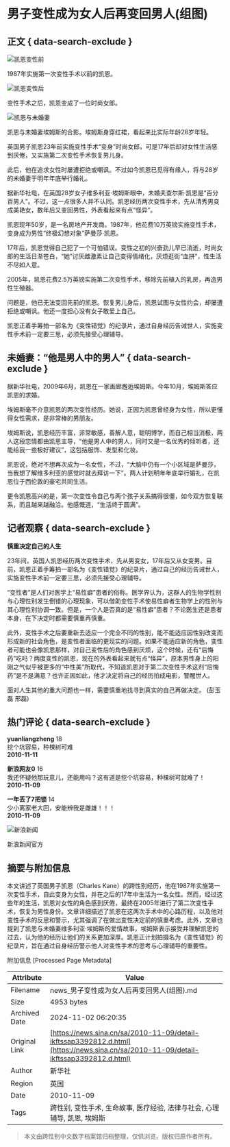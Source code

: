 # 男子变性成为女人后再变回男人(组图)

## 正文 { data-search-exclude }


![凯恩变性前](https://www.sinaimg.cn/dy/o/2010-11-09/1289243937_zBvtlW.jpg)

1987年实施第一次变性手术以前的凯恩。

![凯恩变性后](https://www.sinaimg.cn/dy/o/2010-11-09/1289243937_yefinp.jpg)

变性手术之后，凯恩变成了一位时尚女郎。

![凯恩与未婚妻](https://www.sinaimg.cn/dy/o/2010-11-09/1289243937_qRsksS.jpg)

凯恩与未婚妻埃姆斯的合影。埃姆斯身穿红裙，看起来比实际年龄28岁年轻。

英国男子凯恩23年前实施变性手术“变身”时尚女郎，可是17年后却对女性生活感到厌倦，又实施第二次变性手术恢复男儿身。

此后，他在追求女性时屡遭拒绝或嘲讽。不过如今凯恩已觅得有缘人，将与28岁的未婚妻于明年年底举行婚礼。

据新华社电，在英国28岁女子维多利亚·埃姆斯眼中，未婚夫查尔斯·凯恩是“百分百男人”。不过，这一点很多人并不认同。凯恩经历两次变性手术，先从清秀男变成美艳女，数年后又变回男性，外表看起来有点“怪异”。

凯恩现年50岁，是一名房地产开发商。1987年，他花费10万英镑实施变性手术，变身成为男性“终极幻想对象”萨曼莎·凯恩。

17年后，凯恩觉得自己犯了一个可怕错误。变性之初的兴奋劲儿早已消逝，时尚女郎的生活日渐苍白，“她”讨厌雌激素让自己变得情绪化，厌烦逛街“血拼”，性生活不尽如人意。

2005年，凯恩花费2.5万英镑实施第二次变性手术，移除先前植入的乳房，再造男性生殖器。

问题是，他已无法变回先前的凯恩。恢复男儿身后，凯恩试图与女性约会，却屡遭拒绝或嘲讽。他还一度担心没有女子敢爱上自己。

凯恩正着手筹拍一部名为《变性错觉》的纪录片，通过自身经历告诫世人，实施变性手术前一定要三思，必须先接受心理辅导。

## 未婚妻：“他是男人中的男人” { data-search-exclude }

据新华社电，2009年6月，凯恩在一家画廊邂逅埃姆斯。今年10月，埃姆斯答应凯恩的求婚。

埃姆斯毫不介意凯恩的两次变性经历。她说，正因为凯恩曾经身为女性，所以更懂得女性需求，是非常棒的男朋友。

埃姆斯说，凯恩经历丰富，非常敏感，善解人意，聪明博学，而自己相当消极，两人这段恋情都由凯恩主导，“他是男人中的男人，同时又是一名优秀的倾听者，还能给我一些极好建议”，这包括服饰、发型和化妆。

凯恩说，绝对不想再次成为一名女性，不过，“大脑中仍有一个小区域是萨曼莎，当我想了解维多利亚的感觉时就去拜访一下”。两人计划明年年底举行婚礼，在凯恩位于西伦敦的豪宅共同生活。

更令凯恩高兴的是，第一次变性令自己与两个孩子关系搞得很僵，如今双方恢复联系，而且越来越融洽。他感慨道，“生活终于圆满”。

## 记者观察 { data-search-exclude }

**慎重决定自己的人生**

23年间，英国人凯恩经历两次变性手术，先从男变女，17年后又从女变男。目前，凯恩正着手筹拍一部名为《变性错觉》的纪录片，通过自己的经历告诫世人，实施变性手术前一定要三思，必须先接受心理辅导。

“变性者”是人们对医学上“易性癖”患者的俗称。医学界认为，这群人的生物学性别与心理性别发生倒错的心理现象，可以借助变性手术使易性癖者生物学上的性别与其心理性别协调一致。但是，一个人是否真的是“易性癖”患者？不论医生还是患者本身，在下决定时都需要慎重再慎重。

此外，变性手术之后要重新去适应一个完全不同的性别，能不能适应因性别改变而形成新的社会角色，是变性者面临的更现实的问题。如果不能适应新的角色，变性者可能也会像凯恩那样，对自己变性后的角色感到厌烦，这个时候，还有“后悔药”吃吗？两度变性的凯恩，现在的外表看起来就有点“怪异”，原本男性身上的阳刚之气似乎被更多的“中性美”所取代，不知道凯恩对于第二次变性手术这剂“后悔药”是不是满意？也许正因如此，他才决定将自己的经历拍成电影，警醒世人。

面对人生其他的重大问题也一样，需要慎重地找寻到真实的自己再做决定。 (彭玉磊 邢磊)

## 热门评论 { data-search-exclude }

**yuanliangzheng** 18  
挖个坑容易，种棵树可难  
**2010-11-11**

**新浪网友0** 16  
我还怀疑他那玩意儿，还能用吗？这有道是挖个坑容易，种棵树可就难了！  
**2010-11-09**

**一年丢了7把锁** 14  
少小离家老大回，安能辨我是雌雄！！！  
**2010-11-09**

![新浪新闻](https://n.sinaimg.cn/default/80905340/20200331/sinalogo.png)

新浪新闻官方

## 摘要与附加信息

<!-- tcd_abstract -->
本文讲述了英国男子凯恩（Charles Kane）的跨性别经历，他在1987年实施第一次变性手术，自此变身为女性，并在之后的17年中生活为一名女性。然而，经过这些年的生活，凯恩对女性的角色感到厌倦，最终在2005年进行了第二次变性手术，恢复为男性身份。文章详细描述了凯恩在这两次手术中的心路历程，以及他对变性手术的反思和警示，尤其强调了在做出变性决定前的慎重考虑。此外，文章也提到了凯恩与未婚妻维多利亚·埃姆斯的爱情故事，埃姆斯表示接受并理解凯恩的过去，认为他的经历让他们的关系更加深厚。凯恩正计划拍摄名为《变性错觉》的纪录片，旨在通过自身经历警示他人对变性手术的思考与心理辅导的重要性。
<!-- tcd_abstract_end -->

附加信息 [Processed Page Metadata]

| Attribute       | Value                                  |
|-----------------|----------------------------------------|
| Filename        | news_男子变性成为女人后再变回男人(组图).md                             |
| Size            | 4953 bytes                           |
| Archived Date   | 2024-11-02 06:20:35                             |
| Original Link   | [https://news.sina.cn/sa/2010-11-09/detail-ikftssap3392812.d.html](https://news.sina.cn/sa/2010-11-09/detail-ikftssap3392812.d.html)                       |
| Author          | 新华社                               |
| Region          | 英国                               |
| Date            | 2010-11-09                                 |
| Tags            | 跨性别, 变性手术, 生命故事, 医疗经验, 法律与社会, 心理辅导, 凯恩, 埃姆斯                                 |
>
> 本文由跨性别中文数字档案馆归档整理，仅供浏览。版权归原作者所有。
>